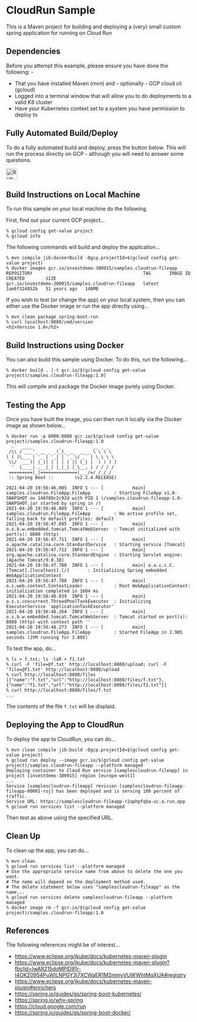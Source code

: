 CloudRun Sample
===============

This is a Maven project for building and deploying a (very) small custom spring application for running
on Cloud Run

Dependencies
------------
Before you attempt this example, please ensure you have done the following: -
- That you have installed Maven (mvn) and - optionally - GCP cloud cli (gcloud)
- Logged into a terminal window that will allow you to do deployments to a valid K8 cluster
- Have your Kubernetes context set to a system you have permission to deploy to

Fully Automated Build/Deploy
----------------------------
To do a fully automated build and deploy, press the button below. This will run the process directly on
GCP - although you will need to answer some questions.

[<img src="https://storage.googleapis.com/cloudrun/button.svg" alt="Run on Google Cloud" height="30">][run_button_auto]

Build Instructions on Local Machine
-----------------------------------
To run this sample on your local machine do the following.

First, find out your current GCP project...

    % gcloud config get-value project 
    % gcloud info
    
The following commands will build and deploy the application...

    % mvn compile jib:dockerBuild -Dgcp.projectId=$(gcloud config get-value project)
    % docker images gcr.io/investdemo-300915/samples.cloudrun-fileapp
    REPOSITORY                                          TAG       IMAGE ID       CREATED        SIZE
    gcr.io/investdemo-300915/samples.cloudrun-fileapp   latest    1ae6f324852b   51 years ago   148MB

If you wish to test (or change the app) on your local system, then you can either use the 
Docker image or run the app directly using...

    % mvn clean package spring-boot:run
    % curl localhost:8080/cmd/version
    <h2>Version 1.0</h2>

Build Instructions using Docker
-------------------------------
You can also build this sample using Docker. To do this, run the following...

    % docker build . [-t gcr.io/$(gcloud config get-value project)/samples.cloudrun-fileapp:1.0]

This will compile and package the Docker image purely using Docker.

Testing the App
---------------
Once you have built the image, you can then run it locally via the Docker image as shown
below...

    % docker run -p 8080:8080 gcr.io/$(gcloud config get-value project)/samples.cloudrun-fileapp:1.0
      .   ____          _            __ _ _
     /\\ / ___'_ __ _ _(_)_ __  __ _ \ \ \ \
    ( ( )\___ | '_ | '_| | '_ \/ _` | \ \ \ \
     \\/  ___)| |_)| | | | | || (_| |  ) ) ) )
      '  |____| .__|_| |_|_| |_\__, | / / / /
     =========|_|==============|___/=/_/_/_/
     :: Spring Boot ::        (v2.2.4.RELEASE)

    2021-04-20 19:56:46.085  INFO 1 --- [           main] samples.cloudrun.FileApp.FileApp         : Starting FileApp v1.0-SNAPSHOT on 148f80c2c92d with PID 1 (/samples.cloudrun-fileapp-1.0-SNAPSHOT.jar started by spring in /)
    2021-04-20 19:56:46.089  INFO 1 --- [           main] samples.cloudrun.FileApp.FileApp         : No active profile set, falling back to default profiles: default
    2021-04-20 19:56:47.695  INFO 1 --- [           main] o.s.b.w.embedded.tomcat.TomcatWebServer  : Tomcat initialized with port(s): 8080 (http)
    2021-04-20 19:56:47.711  INFO 1 --- [           main] o.apache.catalina.core.StandardService   : Starting service [Tomcat]
    2021-04-20 19:56:47.712  INFO 1 --- [           main] org.apache.catalina.core.StandardEngine  : Starting Servlet engine: [Apache Tomcat/9.0.30]
    2021-04-20 19:56:47.788  INFO 1 --- [           main] o.a.c.c.C.[Tomcat].[localhost].[/]       : Initializing Spring embedded WebApplicationContext
    2021-04-20 19:56:47.788  INFO 1 --- [           main] o.s.web.context.ContextLoader            : Root WebApplicationContext: initialization completed in 1604 ms
    2021-04-20 19:56:48.039  INFO 1 --- [           main] o.s.s.concurrent.ThreadPoolTaskExecutor  : Initializing ExecutorService 'applicationTaskExecutor'
    2021-04-20 19:56:48.264  INFO 1 --- [           main] o.s.b.w.embedded.tomcat.TomcatWebServer  : Tomcat started on port(s): 8080 (http) with context path ''
    2021-04-20 19:56:48.273  INFO 1 --- [           main] samples.cloudrun.FileApp.FileApp         : Started FileApp in 2.905 seconds (JVM running for 3.805)

To test the app, do...

    % ls > f.txt; ls -laR > f1.txt
    % curl -F 'file=@f.txt' http://localhost:8080/upload; curl -F 'file=@f1.txt' http://localhost:8080/upload
    % curl http://localhost:8080/files
    [{"name":"f.txt","url":"http://localhost:8080/files/f.txt"},{"name":"f1.txt","url":"http://localhost:8080/files/f1.txt"}]
    % curl http://localhost:8080/files/f.txt
    ...

The contents of the file `f.txt` will be displaid.

Deploying the App to CloudRun
-----------------------------
To deploy the app to CloudRun, you can do...

    % mvn clean compile jib:build -Dgcp.projectId=$(gcloud config get-value project)
    % gcloud run deploy --image gcr.io/$(gcloud config get-value project)/samples.cloudrun-fileapp --platform managed
    Deploying container to Cloud Run service [samplescloudrun-fileapp] in project [investdemo-300915] region [europe-west1]
    ... 
    Service [samplescloudrun-fileapp] revision [samplescloudrun-fileapp-fileapp-00001-roj] has been deployed and is serving 100 percent of traffic.
    Service URL: https://samplescloudrun-fileapp-r2aphpfqba-uc.a.run.app
    % gcloud run services list --platform managed

Then test as above using the specified URL.

Clean Up
--------
To clean up the app, you can do...

    % mvn clean 
    % gcloud run services list --platform managed
    # Use the appropriate service name from above to delete the one you want.
    # The name will depend on the deployment method used.
    # The delete statement below uses "samplescloudrun-fileapp" as the name...
    % gcloud run services delete samplescloudrun-fileapp --platform managed
    % docker image rm -f gcr.io/$(gcloud config get-value project)/samples.cloudrun-fileapp:1.0


References
----------
The following references might be of interest...
- https://www.eclipse.org/jkube/docs/kubernetes-maven-plugin
- https://www.eclipse.org/jkube/docs/kubernetes-maven-plugin?fbclid=IwAR215doMPlD91r-l4OKZ0954PuWILNPGY3i7XCWaER1M2mmyVUWWhtMqXUA#registry
- https://www.eclipse.org/jkube/docs/kubernetes-maven-plugin#enrichers
- https://spring.io/guides/gs/spring-boot-kubernetes/
- https://spring.io/why-spring
- https://cloud.google.com/run
- https://spring.io/guides/gs/spring-boot-docker/

[run_button_auto]: https://deploy.cloud.run/?git_repo=https://github.com/tpayne/CloudRun&dir=samples/FileSampleApp
